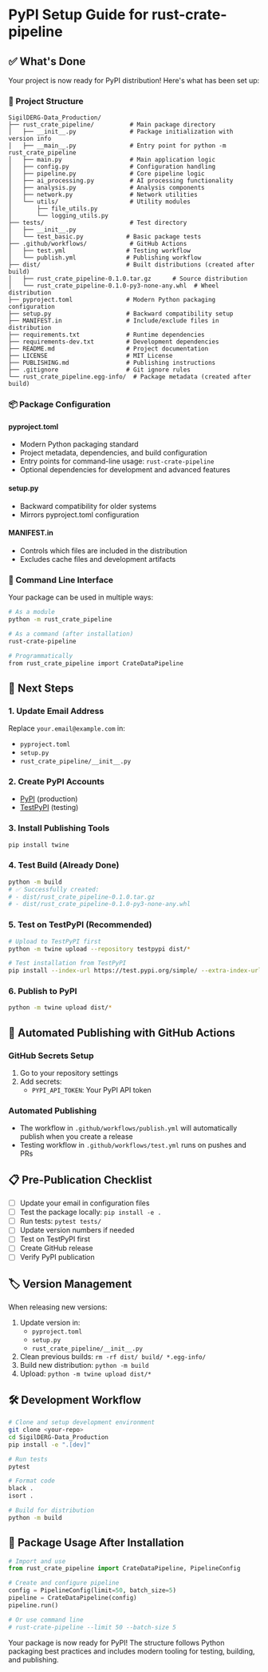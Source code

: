 # PyPI Setup Guide for rust-crate-pipeline

## ✅ What's Done

Your project is now ready for PyPI distribution! Here's what has been set up:

### 📁 Project Structure
```
SigilDERG-Data_Production/
├── rust_crate_pipeline/          # Main package directory
│   ├── __init__.py               # Package initialization with version info
│   ├── __main__.py               # Entry point for python -m rust_crate_pipeline
│   ├── main.py                   # Main application logic
│   ├── config.py                 # Configuration handling
│   ├── pipeline.py               # Core pipeline logic
│   ├── ai_processing.py          # AI processing functionality
│   ├── analysis.py               # Analysis components
│   ├── network.py                # Network utilities
│   └── utils/                    # Utility modules
│       ├── file_utils.py
│       └── logging_utils.py
├── tests/                        # Test directory
│   ├── __init__.py
│   └── test_basic.py            # Basic package tests
├── .github/workflows/            # GitHub Actions
│   ├── test.yml                 # Testing workflow
│   └── publish.yml              # Publishing workflow
├── dist/                        # Built distributions (created after build)
│   ├── rust_crate_pipeline-0.1.0.tar.gz      # Source distribution
│   └── rust_crate_pipeline-0.1.0-py3-none-any.whl  # Wheel distribution
├── pyproject.toml               # Modern Python packaging configuration
├── setup.py                     # Backward compatibility setup
├── MANIFEST.in                  # Include/exclude files in distribution
├── requirements.txt             # Runtime dependencies
├── requirements-dev.txt         # Development dependencies
├── README.md                    # Project documentation
├── LICENSE                      # MIT License
├── PUBLISHING.md                # Publishing instructions
├── .gitignore                   # Git ignore rules
└── rust_crate_pipeline.egg-info/  # Package metadata (created after build)
```

### 📦 Package Configuration

#### pyproject.toml
- Modern Python packaging standard
- Project metadata, dependencies, and build configuration
- Entry points for command-line usage: `rust-crate-pipeline`
- Optional dependencies for development and advanced features

#### setup.py
- Backward compatibility for older systems
- Mirrors pyproject.toml configuration

#### MANIFEST.in
- Controls which files are included in the distribution
- Excludes cache files and development artifacts

### 🔧 Command Line Interface
Your package can be used in multiple ways:
```bash
# As a module
python -m rust_crate_pipeline

# As a command (after installation)
rust-crate-pipeline

# Programmatically
from rust_crate_pipeline import CrateDataPipeline
```

## 🚀 Next Steps

### 1. Update Email Address
Replace `your.email@example.com` in:
- `pyproject.toml`
- `setup.py`
- `rust_crate_pipeline/__init__.py`

### 2. Create PyPI Accounts
- [PyPI](https://pypi.org/account/register/) (production)
- [TestPyPI](https://test.pypi.org/account/register/) (testing)

### 3. Install Publishing Tools
```bash
pip install twine
```

### 4. Test Build (Already Done)
```bash
python -m build
# ✅ Successfully created:
# - dist/rust_crate_pipeline-0.1.0.tar.gz
# - dist/rust_crate_pipeline-0.1.0-py3-none-any.whl
```

### 5. Test on TestPyPI (Recommended)
```bash
# Upload to TestPyPI first
python -m twine upload --repository testpypi dist/*

# Test installation from TestPyPI
pip install --index-url https://test.pypi.org/simple/ --extra-index-url https://pypi.org/simple/ rust-crate-pipeline
```

### 6. Publish to PyPI
```bash
python -m twine upload dist/*
```

## 🔄 Automated Publishing with GitHub Actions

### GitHub Secrets Setup
1. Go to your repository settings
2. Add secrets:
   - `PYPI_API_TOKEN`: Your PyPI API token

### Automated Publishing
- The workflow in `.github/workflows/publish.yml` will automatically publish when you create a release
- Testing workflow in `.github/workflows/test.yml` runs on pushes and PRs

## 📋 Pre-Publication Checklist

- [ ] Update your email in configuration files
- [ ] Test the package locally: `pip install -e .`
- [ ] Run tests: `pytest tests/`
- [ ] Update version numbers if needed
- [ ] Test on TestPyPI first
- [ ] Create GitHub release
- [ ] Verify PyPI publication

## 🏷️ Version Management

When releasing new versions:
1. Update version in:
   - `pyproject.toml`
   - `setup.py`
   - `rust_crate_pipeline/__init__.py`
2. Clean previous builds: `rm -rf dist/ build/ *.egg-info/`
3. Build new distribution: `python -m build`
4. Upload: `python -m twine upload dist/*`

## 🛠️ Development Workflow

```bash
# Clone and setup development environment
git clone <your-repo>
cd SigilDERG-Data_Production
pip install -e ".[dev]"

# Run tests
pytest

# Format code
black .
isort .

# Build for distribution
python -m build
```

## 📖 Package Usage After Installation

```python
# Import and use
from rust_crate_pipeline import CrateDataPipeline, PipelineConfig

# Create and configure pipeline
config = PipelineConfig(limit=50, batch_size=5)
pipeline = CrateDataPipeline(config)
pipeline.run()

# Or use command line
# rust-crate-pipeline --limit 50 --batch-size 5
```

Your package is now ready for PyPI! The structure follows Python packaging best practices and includes modern tooling for testing, building, and publishing.
